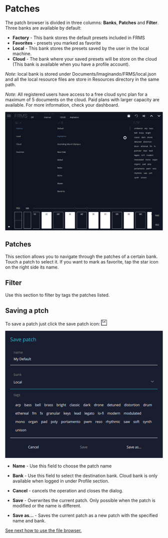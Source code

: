 # Patches

The patch browser is divided in three columns: **Banks**, **Patches** and **Filter**. Three banks are available by default:

- **Factory** - This bank stores the default presets included in FRMS
- **Favorites** - presets you marked as favorite
- **Local** - This bank stores the presets saved by the user in the local machine.
- **Cloud** - The bank where your saved presets will be store on the cloud \(This bank is available when you have a profile account\).

_Note_: local bank is stored under Documents/Imaginando/FRMS/local.json and all the local resource files are store in Resources directory in the same path.

_Note_: All registered users have access to a free cloud sync plan for a maximum of 5 documents on the cloud. Paid plans with larger capacity are available. For more information, check your dashboard.

<img src="/frms/images/patch-browser.png" style="padding: 0px;"/>

## Patches

This section allows you to navigate through the patches of a certain bank. Touch a patch to select it. If you want to mark as favorite, tap the star icon on the right side its name.

## Filter

Use this section to filter by tags the patches listed.

## Saving a ptch

To save a patch just click the save patch icon:
<img src="/frms/images/patch-save-icon.png" style="padding: 0px;"/>

<img src="/frms/images/patch-save-panel.png" style="padding: 0px;"/>

- **Name** - Use this field to choose the patch name

- **Bank** - Use this field to select the destination bank. Cloud bank is only available when logged in under Profile section.

- **Cancel** - cancels the operation and closes the dialog.

- **Save** - Overwrites the current patch. Only possible when the patch is modified or the name is different.

- **Save as...** - Saves the current patch as a new patch with the specified name and bank.

[See next how to use the file browser.](file-browser)
